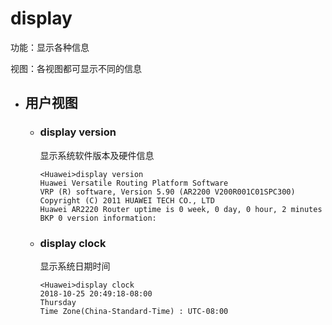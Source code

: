 # display
功能：显示各种信息

视图：各视图都可显示不同的信息

* ## 用户视图
  * ### display version
    显示系统软件版本及硬件信息

    ```
    <Huawei>display version
    Huawei Versatile Routing Platform Software
    VRP (R) software, Version 5.90 (AR2200 V200R001C01SPC300)
    Copyright (C) 2011 HUAWEI TECH CO., LTD
    Huawei AR2220 Router uptime is 0 week, 0 day, 0 hour, 2 minutes
    BKP 0 version information:  
    ```

  * ### display clock
    显示系统日期时间
    ```
    <Huawei>display clock
    2018-10-25 20:49:18-08:00
    Thursday
    Time Zone(China-Standard-Time) : UTC-08:00
    ```

    
